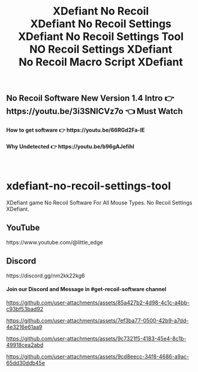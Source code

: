 
<h1 align="center">
  <br>
  XDefiant No Recoil
  <br>
  XDefiant No Recoil Settings
  <br>
  XDefiant No Recoil Settings Tool
  <br>
  NO Recoil Settings XDefiant
  <br>
  No Recoil Macro Script XDefiant
</h1>

<br>
<h2>No Recoil Software New Version 1.4 Intro  👉 https://youtu.be/3i3SNICVz7o 👈 Must Watch</h2>
<h4>How to get software 👉 https://youtu.be/66RGd2Fa-IE </h4>
<h4>Why Undetected 👉 https://youtu.be/b96gAJefihI </h4>
<br>

# xdefiant-no-recoil-settings-tool
XDefiant game No Recoil Software For All Mouse Types. No Recoil Settings XDefiant.

<h2>YouTube</h2>
https://www.youtube.com/@little_edge
<br>
<h2>Discord</h2>
https://discord.gg/nm2kk22kg6
<h4>Join our Discord and Message in #get-recoil-software channel</h4>



https://github.com/user-attachments/assets/85a427b2-4d98-4c1c-a4bb-c93bf53bad92


https://github.com/user-attachments/assets/7ef3ba77-0500-42b9-a7dd-4e3216e61aa9


https://github.com/user-attachments/assets/9c7321f5-4183-45e4-8c1b-49918cea2abd


https://github.com/user-attachments/assets/9cd8eecc-34f8-4686-a9ac-65dd30ddb45e











